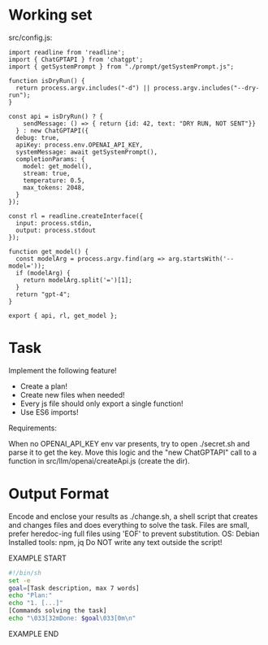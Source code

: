 # Working set

src/config.js:
```
import readline from 'readline';
import { ChatGPTAPI } from 'chatgpt';
import { getSystemPrompt } from "./prompt/getSystemPrompt.js";

function isDryRun() {
  return process.argv.includes("-d") || process.argv.includes("--dry-run");
}

const api = isDryRun() ? {
    sendMessage: () => { return {id: 42, text: "DRY RUN, NOT SENT"}}
  } : new ChatGPTAPI({
  debug: true,
  apiKey: process.env.OPENAI_API_KEY,
  systemMessage: await getSystemPrompt(),
  completionParams: {
    model: get_model(),
    stream: true,
    temperature: 0.5,
    max_tokens: 2048,
  }
});

const rl = readline.createInterface({
  input: process.stdin,
  output: process.stdout
});

function get_model() {
  const modelArg = process.argv.find(arg => arg.startsWith('--model='));
  if (modelArg) {
    return modelArg.split('=')[1];
  }
  return "gpt-4";
}

export { api, rl, get_model };

```


# Task

Implement the following feature!

- Create a plan!
- Create new files when needed!
- Every js file should only export a single function!
- Use ES6 imports!

Requirements:

When no OPENAI_API_KEY env var presents, try to open ./secret.sh
and parse it to get the key.
Move this logic and the &#34;new ChatGPTAPI&#34; call to a function in src/llm/openai/createApi.js (create the dir).



# Output Format

Encode and enclose your results as ./change.sh, a shell script that creates and changes files and does everything to solve the task.
Files are small, prefer heredoc-ing full files using 'EOF' to prevent substitution.
OS: Debian
Installed tools: npm, jq
Do NOT write any text outside the script!

EXAMPLE START

```sh
#!/bin/sh
set -e
goal=[Task description, max 7 words]
echo "Plan:"
echo "1. [...]"
[Commands solving the task]
echo "\033[32mDone: $goal\033[0m\n"
```

EXAMPLE END

